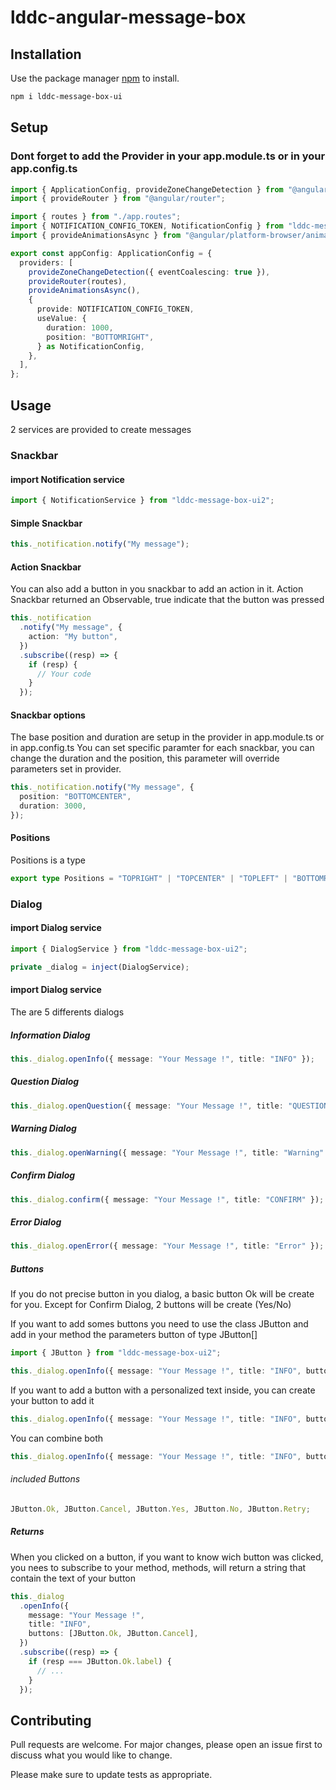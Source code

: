 # lddc-angular-message-box

## Installation

Use the package manager [npm](https://www.npmjs.com/) to install.

```bash
npm i lddc-message-box-ui
```

## Setup

### Dont forget to add the Provider in your app.module.ts or in your app.config.ts

```typescript
import { ApplicationConfig, provideZoneChangeDetection } from "@angular/core";
import { provideRouter } from "@angular/router";

import { routes } from "./app.routes";
import { NOTIFICATION_CONFIG_TOKEN, NotificationConfig } from "lddc-message-box-ui";
import { provideAnimationsAsync } from "@angular/platform-browser/animations/async";

export const appConfig: ApplicationConfig = {
  providers: [
    provideZoneChangeDetection({ eventCoalescing: true }),
    provideRouter(routes),
    provideAnimationsAsync(),
    {
      provide: NOTIFICATION_CONFIG_TOKEN,
      useValue: {
        duration: 1000,
        position: "BOTTOMRIGHT",
      } as NotificationConfig,
    },
  ],
};
```

## Usage

2 services are provided to create messages

### Snackbar

#### import Notification service

```typescript
import { NotificationService } from "lddc-message-box-ui2";
```

#### Simple Snackbar

```typescript
this._notification.notify("My message");
```

#### Action Snackbar

You can also add a button in you snackbar to add an action in it.
Action Snackbar returned an Observable<boolean>, true indicate that the button was pressed

```typescript
this._notification
  .notify("My message", {
    action: "My button",
  })
  .subscribe((resp) => {
    if (resp) {
      // Your code
    }
  });
```

#### Snackbar options

The base position and duration are setup in the provider in app.module.ts or in app.config.ts
You can set specific paramter for each snackbar, you can change the duration and the position, this parameter will override parameters set in provider.

```typescript
this._notification.notify("My message", {
  position: "BOTTOMCENTER",
  duration: 3000,
});
```

#### Positions

Positions is a type

```typescript
export type Positions = "TOPRIGHT" | "TOPCENTER" | "TOPLEFT" | "BOTTOMRIGHT" | "BOTTOMCENTER" | "BOTTOMLEFT";
```

### Dialog

#### import Dialog service

```typescript
import { DialogService } from "lddc-message-box-ui2";

private _dialog = inject(DialogService);
```

#### import Dialog service

The are 5 differents dialogs

##### Information Dialog

```typescript
this._dialog.openInfo({ message: "Your Message !", title: "INFO" });
```

##### Question Dialog

```typescript
this._dialog.openQuestion({ message: "Your Message !", title: "QUESTION" });
```

##### Warning Dialog

```typescript
this._dialog.openWarning({ message: "Your Message !", title: "Warning" });
```

##### Confirm Dialog

```typescript
this._dialog.confirm({ message: "Your Message !", title: "CONFIRM" });
```

##### Error Dialog

```typescript
this._dialog.openError({ message: "Your Message !", title: "Error" });
```

##### Buttons

If you do not precise button in you dialog, a basic button Ok will be create for you.
Except for Confirm Dialog, 2 buttons will be create (Yes/No)

If you want to add somes buttons you need to use the class JButton and add in your method the parameters button of type JButton[]

```typescript
import { JButton } from "lddc-message-box-ui2";

this._dialog.openInfo({ message: "Your Message !", title: "INFO", buttons: [JButton.Yes, JButton.No] });
```

If you want to add a button with a personalized text inside, you can create your button to add it

```typescript
this._dialog.openInfo({ message: "Your Message !", title: "INFO", buttons: [JButton.create("My Button")] });
```

You can combine both

```typescript
this._dialog.openInfo({ message: "Your Message !", title: "INFO", buttons: [JButton.Yes, JButton.create("My Button")] });
```

###### included Buttons

```typescript
JButton.Ok, JButton.Cancel, JButton.Yes, JButton.No, JButton.Retry;
```

##### Returns

When you clicked on a button, if you want to know wich button was clicked, you nees to subscribe to your method, methods, will return a string that contain the text of your button

```typescript
this._dialog
  .openInfo({
    message: "Your Message !",
    title: "INFO",
    buttons: [JButton.Ok, JButton.Cancel],
  })
  .subscribe((resp) => {
    if (resp === JButton.Ok.label) {
      // ...
    }
  });
```

## Contributing

Pull requests are welcome. For major changes, please open an issue first
to discuss what you would like to change.

Please make sure to update tests as appropriate.
